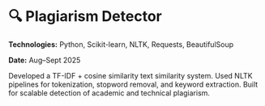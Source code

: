 # 🔍 Plagiarism Detector

**Technologies:** Python, Scikit-learn, NLTK, Requests, BeautifulSoup  

**Date:** Aug–Sept 2025  

Developed a TF-IDF + cosine similarity text similarity system. Used NLTK pipelines for tokenization, stopword removal, and keyword extraction. Built for scalable detection of academic and technical plagiarism.
